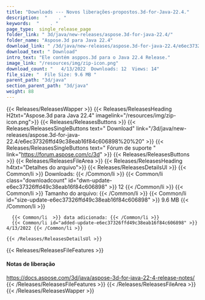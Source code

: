 ```yaml
---
title: "Downloads --- Novos liberações-propostos.3d-for-Java-22.4." 
description:  "    . " 
keywords:  "    . " 
page_type:  single_release_page
folder_link: " 3d/java/new-releases/aspose.3d-for-java-22.4/"
folder_name: "Aspose.3d para Java 22.4"
download_link: " /3d/java/new-releases/aspose.3d-for-java-22.4/e6ec37326ffd49c38eab16f84c606898"
download_text: " Download"
intro_text: "Ele contém asppos.3d para o Java 22.4 Release."
image_link: "/resources/img/zip-icon.png"
download_count: "   4/13/2022  Downloads: 12  Views: 14"
file_size: "  File Size: 9.6 MB "
parent_path: "3d/java"
section_parent_path: "3d/java"
weight: 88
---
```


{{< Releases/ReleasesWapper >}}
  {{< Releases/ReleasesHeading H2txt="Aspose.3d para Java 22.4" imagelink="/resources/img/zip-icon.png">}}
  {{< Releases/ReleasesButtons >}}
    {{< Releases/ReleasesSingleButtons text=" Download" link="/3d/java/new-releases/aspose.3d-for-java-22.4/e6ec37326ffd49c38eab16f84c606898%20%20" >}}
    {{< Releases/ReleasesSingleButtons text=" Fórum de suporte " link="https://forum.aspose.com/c/3d" >}}
  {{< Releases/ReleasesButtons >}}
  {{< Releases/ReleasesFileArea >}}
    {{< Releases/ReleasesHeading h4txt="Detalhes do arquivo">}}
    {{< Releases/ReleasesDetailsUl >}}
            {{< Common/li  >}} Downloads: {{< /Common/li >}} 
      {{< Common/li class="downloadcount" id="dwn-update-e6ec37326ffd49c38eab16f84c606898" >}} 12 {{< /Common/li >}} 
      {{< Common/li  >}} Tamanho do arquivo: {{< /Common/li >}} 
      {{< Common/li id="size-update-e6ec37326ffd49c38eab16f84c606898" >}} 9.6 MB {{< /Common/li >}} 


      {{< Common/li  >}} data adicionada: {{< /Common/li >}} 
      {{< Common/li id="added-update-e6ec37326ffd49c38eab16f84c606898" >}} 4/13/2022 {{< /Common/li >}} 

    {{< /Releases/ReleasesDetailsUl >}}

  {{< Releases/ReleasesFileFeatures >}}
      <h4>Notas de liberação</h4><div><a href="https://docs.aspose.com/3d/java/aspose-3d-for-java-22-4-release-notes/">https://docs.aspose.com/3d/java/aspose-3d-for-java-22-4-release-notes/</a></div>
  {{< /Releases/ReleasesFileFeatures >}}
 {{< /Releases/ReleasesFileArea >}}
{{< /Releases/ReleasesWapper >}}


